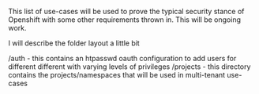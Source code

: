 This list of use-cases will be used to prove the typical security stance of Openshift with some other requirements thrown in.  This will be ongoing work.

I will describe the folder layout a little bit

/auth - this contains an htpasswd oauth configuration to add users for different different with varying levels of privileges
/projects - this directory contains the projects/namespaces that will be used in multi-tenant use-cases
